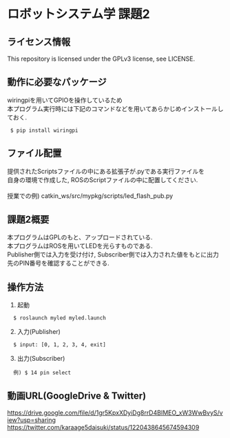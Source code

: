 # ロボットシステム学 課題2

## ライセンス情報
This repository is licensed under the GPLv3 license, see LICENSE.

## 動作に必要なパッケージ
wiringpiを用いてGPIOを操作しているため
<br>本プログラム実行時には下記のコマンドなどを用いてあらかじめインストールしておく.<br>
   ```
    $ pip install wiringpi
   ```

## ファイル配置
提供されたScriptsファイルの中にある拡張子が.pyである実行ファイルを<br>
自身の環境で作成した, ROSのScriptファイルの中に配置してください.
<br><br>
授業での例) catkin_ws/src/mypkg/scripts/led_flash_pub.py

## 課題2概要
本プログラムはGPLのもと、アップロードされている.
<br>本プログラムはROSを用いてLEDを光らすものである.
<br>Publisher側では入力を受け付け, Subscriber側では入力された値をもとに出力先のPIN番号を確認することができる.

## 操作方法
  1. 起動<br>
  ```
    $ roslaunch myled myled.launch
  ```
  
  2. 入力(Publisher)<br>
  ```
    $ input: [0, 1, 2, 3, 4, exit]
  ```
  
  3. 出力(Subscriber)<br>
  ```
    例) $ 14 pin select 
  ```
  
## 動画URL(GoogleDrive & Twitter)
https://drive.google.com/file/d/1gr5KpxXDyiDg8rrD4BIMEO_xW3WwBvyS/view?usp=sharing
https://twitter.com/karaage5daisuki/status/1220438645674594309
